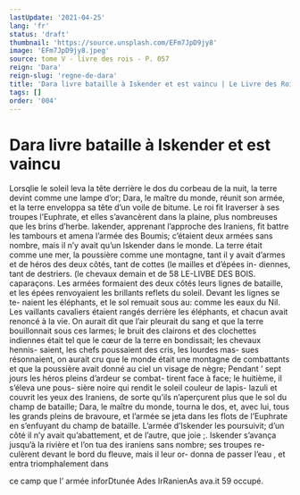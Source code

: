 ```yaml
---
lastUpdate: '2021-04-25'
lang: 'fr'
status: 'draft'
thumbnail: 'https://source.unsplash.com/EFm7JpD9jy8'
image: 'EFm7JpD9jy8.jpeg'
source: tome V - livre des rois - P. 057
reign: 'Dara'
reign-slug: 'regne-de-dara'
title: 'Dara livre bataille à Iskender et est vaincu | Le Livre des Rois | Shâhnâmeh'
tags: []
order: '004'
---
```


# Dara livre bataille à Iskender et est vaincu

Lorsqlie le soleil leva la tête derrière le dos du corbeau de la nuit, la terre devint comme une lampe d’or; Dara, le maître du monde, réunit son armée,
et la terre enveloppa sa tête d’un voile de bitume.
Le roi fit lraverser à ses troupes l’Euphrate, et elles s’avancèrent dans la plaine, plus nombreuses que
les brins d’herbe. lakender, apprenant l’approche des Iraniens, fit battre les tambours et amena l’armée
des Boumis; c’étaient deux armées sans nombre,
mais il n’y avait qu’un lskender dans le monde. La
terre était comme une mer, la poussière comme une montagne, tant il y avait d’armes et de héros des
deux côtés, tant de cottes (le mailles et d’épées in-
diennes, tant de destriers. (le chevaux demain et de
58 LE-LIVBE DES BOIS. caparaçons. Les armées formaient des deux côtés
leurs lignes de bataille, et les épées renvoyaient les
brillants reflets du soleil. Devant les lignes se te- naient les éléphants, et le sol remuait sous au: comme
les eaux du Nil. Les vaillants cavaliers étaient rangés derrière les éléphants, et chacun avait renoncé à la
vie. On aurait dit que l’air pleurait du sang et que
la terre bouillonnait sous ces larmes; le bruit des clairons et des clochettes indiennes était tel que le cœur de la terre en bondissait; les chevaux hennis- saient, les chefs poussaient des cris, les lourdes mas- sues résonnaient, on aurait cru que le monde était
une montagne de combattants et que la poussière avait donné au ciel un visage de nègre; Pendant ’
sept jours les héros pleins d’ardeur se combat-
tirent face à face; le huitième, il s’éleva une pous-
sière noire qui rendit le soleil couleur de lapis- lazuli et couvrit les yeux des Iraniens, de sorte qu’ils n’aperçurent plus que le sol du champ de bataille; Dara, le maître du monde, tourna le dos, et, avec lui, tous les grands pleins de bravoure, et l’armée
se jeta dans les flots de l’Euphrate en s’enfuyant du
champ de bataille. L’armée d’Iskender les poursuivit;
d’un côté il n’y avait qu’abattement, et de l’autre,
que joie ;. Iskender s’avança jusqu’à la rivière et
l’on tua des iraniens sans nombre; ses troupes re-
culèrent devant le bord du fleuve, mais il leur or- donna de passer l’eau , et entra triomphalement dans

ce camp que l’ armée inforDtunée Ades IrRanienAs ava.it 59 occupé.
